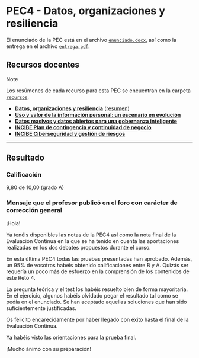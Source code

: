 # PEC4 - Datos, organizaciones y resiliencia

El enunciado de la PEC está en el archivo [`enunciado.docx`](enunciado.docx), así como la entrega en el archivo [`entrega.pdf`](entrega.pdf).

## Recursos docentes

>[!NOTE]
>Los resúmenes de cada recurso para esta PEC se encuentran en la carpeta [`recursos`](recursos/).

- [**Datos, organizaciones y resiliencia**](https://materials.campus.uoc.edu/daisy/Materials/PID_00278516/pdf/PID_00278516.pdf) ([resumen]())
- [**Uso y valor de la información personal: un escenario en evolución**](https://dialnet.unirioja.es/servlet/articulo?codigo=6307843)
- [**Datos masivos y datos abiertos para una gobernanza inteligente**](https://dialnet.unirioja.es/servlet/articulo?codigo=6566268)
- [**INCIBE Plan de contingencia y continuidad de negocio**](https://www.incibe.es/empresas/que-te-interesa/plan-contingencia-continuidad-negocio)
- [**INCIBE Ciberseguridad y gestión de riesgos**](https://www.incibe.es/sites/default/files/contenidos/guias/doc/guia_ciberseguridad_gestion_riesgos_metad.pdf)

---

## Resultado

### Calificación

9,80 de 10,00 (grado A)

### Mensaje que el profesor publicó en el foro con carácter de corrección general

¡Hola!

Ya tenéis disponibles las notas de la PEC4 así como la nota final de la Evaluación Continua en la que se ha tenido en cuenta las aportaciones realizadas en los dos debates propuestos durante el curso.

En esta última PEC4 todas las pruebas presentadas han aprobado. Además, un 95% de vosotros habéis obtenido calificaciones entre B y A. Quizás ser requería un poco más de esfuerzo en la comprensión de los contenidos de este Reto 4.

La pregunta teórica y el test los habéis resuelto bien de forma mayoritaria. En el ejercicio, algunos habéis olvidado pegar el resultado tal como se pedía en el enunciado. Se han aceptado aquellas soluciones que han sido suficientemente justificadas.

Os felicito encarecidamente por haber llegado con éxito hasta el final de la Evaluación Continua.

Ya habéis visto las orientaciones para la prueba final.

¡Mucho ánimo con su preparación!